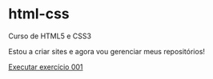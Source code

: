 # html-css
 Curso de HTML5 e CSS3 

Estou a criar sites e agora vou gerenciar meus repositórios!

<a href="https://pedropereiradacostajr.github.io/html-css/exercicios/ex001/index.html"> Executar exercício 001</a>